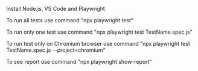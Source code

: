 Install Node.js, VS Code and Playwright

To run all tests use command "npx playwright test"

To run only one test use command "npx playwright test TestName.spec.js"

To run test only on Chromium browser use command "npx playwright test TestName.spec.js --project=chromium"

To see report use command "npx playwright show-report"

